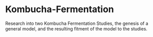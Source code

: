 # Kombucha-Fermentation
Research into two Kombucha Fermentation Studies, the genesis of a general model, and the resulting fitment of the model to the studies.
